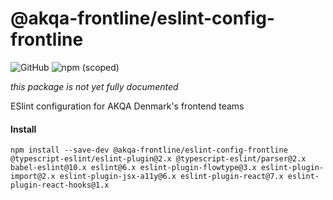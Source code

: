 # @akqa-frontline/eslint-config-frontline

![GitHub](https://img.shields.io/github/license/akqa-frontline/frontline)
![npm (scoped)](https://img.shields.io/npm/v/@akqa-frontline/eslint-config-frontline)

_this package is not yet fully documented_

ESlint configuration for AKQA Denmark's frontend teams

#### Install

`npm install --save-dev @akqa-frontline/eslint-config-frontline @typescript-eslint/eslint-plugin@2.x @typescript-eslint/parser@2.x babel-eslint@10.x eslint@6.x eslint-plugin-flowtype@3.x eslint-plugin-import@2.x eslint-plugin-jsx-a11y@6.x eslint-plugin-react@7.x eslint-plugin-react-hooks@1.x` 
